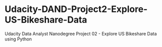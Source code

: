 # Udacity-DAND-Project2-Explore-US-Bikeshare-Data
Udacity Data Analyst Nanodegree Project 02 - Explore US Bikeshare Data using Python
